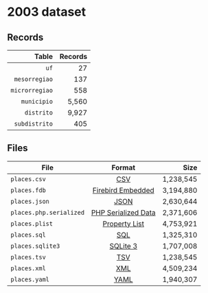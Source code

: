 # 2003 dataset

## Records

|          Table | Records |
| --------------:| -------:|
|           `uf` |      27 |
|  `mesorregiao` |     137 |
| `microrregiao` |     558 |
|    `municipio` |   5,560 |
|     `distrito` |   9,927 |
|  `subdistrito` |     405 |

## Files

| File                    | Format                                                                                          |      Size |
| ----------------------- |:-----------------------------------------------------------------------------------------------:| ---------:|
| `places.csv`            | [CSV](https://en.wikipedia.org/wiki/Comma-separated_values)                                     | 1,238,545 |
| `places.fdb`            | [Firebird Embedded](https://en.wikipedia.org/wiki/Embedded_database#Firebird_Embedded)          | 3,194,880 |
| `places.json`           | [JSON](https://en.wikipedia.org/wiki/JSON)                                                      | 2,630,644 |
| `places.php.serialized` | [PHP Serialized Data](https://en.wikipedia.org/wiki/Serialization#Programming_language_support) | 2,371,606 |
| `places.plist`          | [Property List](https://en.wikipedia.org/wiki/Property_list)                                    | 4,753,921 |
| `places.sql`            | [SQL](https://en.wikipedia.org/wiki/SQL)                                                        | 1,325,310 |
| `places.sqlite3`        | [SQLite 3](https://en.wikipedia.org/wiki/SQLite)                                                | 1,707,008 |
| `places.tsv`            | [TSV](https://en.wikipedia.org/wiki/Tab-separated_values)                                       | 1,238,545 |
| `places.xml`            | [XML](https://en.wikipedia.org/wiki/XML)                                                        | 4,509,234 |
| `places.yaml`           | [YAML](https://en.wikipedia.org/wiki/YAML)                                                      | 1,940,307 |
